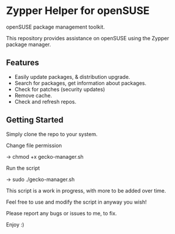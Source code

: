 # Zypper Helper for openSUSE
openSUSE package management toolkit.

This repository provides assistance on openSUSE using the Zypper package manager.

## Features

* Easily update packages, & distribution upgrade.
* Search for packages, get information about packages.
* Check for patches (security updates)
* Remove cache.
* Check and refresh repos.

## Getting Started

Simply clone the repo to your system.

Change file permission 

-> chmod +x gecko-manager.sh 

Run the script 

-> sudo ./gecko-manager.sh


This script is a work in progress, with more to be added over time. 

Feel free to use and modify the script in anyway you wish!

Please report any bugs or issues to me, to fix.

Enjoy :)
 
